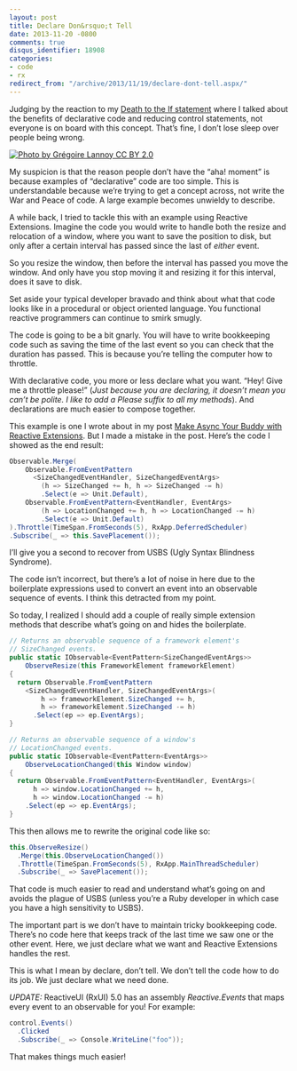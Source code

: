 ```yaml
---
layout: post
title: Declare Don&rsquo;t Tell
date: 2013-11-20 -0800
comments: true
disqus_identifier: 18908
categories:
- code
- rx
redirect_from: "/archive/2013/11/19/declare-dont-tell.aspx/"
---
```


Judging by the reaction to my [Death to the If
statement](http://haacked.com/archive/2013/11/08/death-to-the-if-statement.aspx "Death to the If statement")
where I talked about the benefits of declarative code and reducing
control statements, not everyone is on board with this concept. That’s
fine, I don’t lose sleep over people being wrong.

[![Photo by Grégoire Lannoy CC BY 2.0](http://haacked.com/images/haacked_com/WindowsLiveWriter/DeclareDontTell_8BB0/megaphone_thumb.jpg "megaphone")](http://haacked.com/images/haacked_com/WindowsLiveWriter/DeclareDontTell_8BB0/megaphone_2.jpg)

My suspicion is that the reason people don’t have the “aha! moment” is
because examples of “declarative” code are too simple. This is
understandable because we’re trying to get a concept across, not write
the War and Peace of code. A large example becomes unwieldy to describe.

A while back, I tried to tackle this with an example using Reactive
Extensions. Imagine the code you would write to handle both the resize
and relocation of a window, where you want to save the position to disk,
but only after a certain interval has passed since the last of *either*
event.

So you resize the window, then before the interval has passed you move
the window. And only have you stop moving it and resizing it for this
interval, does it save to disk.

Set aside your typical developer bravado and think about what that code
looks like in a procedural or object oriented language. You functional
reactive programmers can continue to smirk smugly.

The code is going to be a bit gnarly. You will have to write bookkeeping
code such as saving the time of the last event so you can check that the
duration has passed. This is because you’re telling the computer how to
throttle.

With declarative code, you more or less declare what you want. “Hey!
Give me a throttle please!” (*Just because you are declaring, it doesn’t
mean you can’t be polite. I like to add a Please suffix to all my
methods*). And declarations are much easier to compose together.

This example is one I wrote about in my post [Make Async Your Buddy with
Reactive
Extensions](http://haacked.com/archive/2012/04/08/reactive-extensions-sample.aspx "Make Async Your Buddy").
But I made a mistake in the post. Here’s the code I showed as the end
result:

```csharp
Observable.Merge(
    Observable.FromEventPattern
      <SizeChangedEventHandler, SizeChangedEventArgs>
        (h => SizeChanged += h, h => SizeChanged -= h)
        .Select(e => Unit.Default),
    Observable.FromEventPattern<EventHandler, EventArgs>
        (h => LocationChanged += h, h => LocationChanged -= h)
        .Select(e => Unit.Default)
).Throttle(TimeSpan.FromSeconds(5), RxApp.DeferredScheduler)
.Subscribe(_ => this.SavePlacement());
```

I’ll give you a second to recover from USBS (Ugly Syntax Blindness
Syndrome).

The code isn’t incorrect, but there’s a lot of noise in here due to the
boilerplate expressions used to convert an event into an observable
sequence of events. I think this detracted from my point.

So today, I realized I should add a couple of really simple extension
methods that describe what’s going on and hides the boilerplate.

```csharp
// Returns an observable sequence of a framework element's
// SizeChanged events.
public static IObservable<EventPattern<SizeChangedEventArgs>> 
    ObserveResize(this FrameworkElement frameworkElement)
{
  return Observable.FromEventPattern
    <SizeChangedEventHandler, SizeChangedEventArgs>(
        h => frameworkElement.SizeChanged += h,
        h => frameworkElement.SizeChanged -= h)
      .Select(ep => ep.EventArgs);
}

// Returns an observable sequence of a window's 
// LocationChanged events.
public static IObservable<EventPattern<EventArgs>> 
    ObserveLocationChanged(this Window window)
{
  return Observable.FromEventPattern<EventHandler, EventArgs>(
      h => window.LocationChanged += h,
      h => window.LocationChanged -= h)
    .Select(ep => ep.EventArgs);
}
```

This then allows me to rewrite the original code like so:

```csharp
this.ObserveResize()
  .Merge(this.ObserveLocationChanged())
  .Throttle(TimeSpan.FromSeconds(5), RxApp.MainThreadScheduler)
  .Subscribe(_ => SavePlacement());
```

That code is much easier to read and understand what’s going on and
avoids the plague of USBS (unless you’re a Ruby developer in which case
you have a high sensitivity to USBS).

The important part is we don’t have to maintain tricky bookkeeping code.
There’s no code here that keeps track of the last time we saw one or the
other event. Here, we just declare what we want and Reactive Extensions
handles the rest.

This is what I mean by declare, don’t tell. We don’t tell the code how
to do its job. We just declare what we need done.

*UPDATE:* ReactiveUI (RxUI) 5.0 has an assembly *Reactive.Events* that
maps every event to an observable for you! For example:

```csharp
control.Events()
  .Clicked
  .Subscribe(_ => Console.WriteLine("foo"));
```

That makes things much easier!

